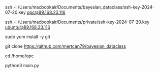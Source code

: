 ssh -i /Users/macbookair/Documents/bayesian_dataclass/ssh-key-2024-07-20.key opc@89.168.23.116


ssh -i /Users/macbookair/Documents/private/ssh-key-2024-07-20.key ubuntu@89.168.23.116


sudo yum install -y git


git clone https://github.com/mertcan79/bayesian_dataclass

cd /home/opc

python3 main.py






